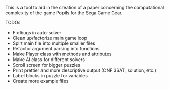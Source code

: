 This is a tool to aid in the creation of a paper concerning the computational complexity of the game Popils for the Sega Game Gear.

TODOs
- Fix bugs in auto-solver
- Clean up/factorize main game loop
- Split main file into multiple smaller files
- Refactor argument parsing into functions
- Make Player class with methods and attributes
- Make AI class for different solvers
- Scroll screen for bigger puzzles
- Print prettier and more descriptive output (CNF 3SAT, solution, etc.)
- Label blocks in puzzle for variables
- Create more example files